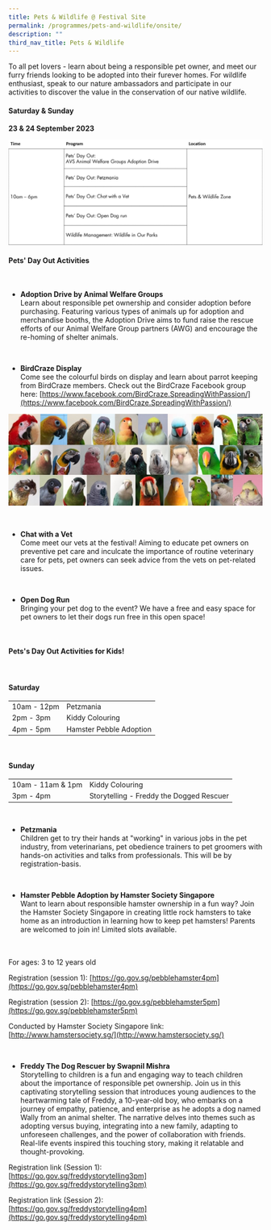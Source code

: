 ```yaml
---
title: Pets & Wildlife @ Festival Site
permalink: /programmes/pets-and-wildlife/onsite/
description: ""
third_nav_title: Pets & Wildlife
---
```

To all pet lovers - learn about being a responsible pet owner, and meet our furry friends looking to be adopted into their furever homes. For wildlife enthusiast, speak to our nature ambassadors and participate in our activities to discover the value in the conservation of our native wildlife.



#### Saturday &amp; Sunday <br>
**23 &amp; 24 September 2023**


![Pets &amp; Wildlife at Festival Site](/images/pets%20&amp;%20wildlife_os.jpg)


#### Pets'  Day Out Activities

<br>

* **Adoption Drive by Animal Welfare Groups** <br> Learn about responsible pet ownership and consider adoption before purchasing. Featuring various types of animals up for adoption and merchandise booths, the Adoption Drive aims to fund raise the rescue efforts of our Animal Welfare Group partners (AWG) and encourage the re-homing of shelter animals.

<br>

* **BirdCraze Display** <br>
Come see the colourful birds on display and learn about parrot keeping from BirdCraze members. Check out the BirdCraze Facebook group here: [https://www.facebook.com/BirdCraze.SpreadingWithPassion/](https://www.facebook.com/BirdCraze.SpreadingWithPassion/)

![BirdCraze - Photo credit BirdCraze Facebook](/images/birdcraze%20fb%20photo.jpeg)

<br>

* **Chat with a Vet** <br> Come meet our vets at the festival! Aiming to educate pet owners on preventive pet&nbsp;care and inculcate the importance of routine&nbsp;veterinary care for pets,&nbsp;pet owners can seek advice from the vets on pet-related issues.

<br>

* **Open Dog Run** <br> Bringing your pet dog to the event? We have a free and easy space for pet owners to let their dogs run free in this open space!

<br>


#### Pets's Day Out Activities for Kids!

<br>


#### Saturday

|   |  |
| -------- | -------- | 
| 10am - 12pm     | Petzmania   | 
| 2pm - 3pm | Kiddy Colouring |
4pm - 5pm | Hamster Pebble Adoption |

<br>

#### Sunday

|   |  |
| -------- | -------- | 
| 10am - 11am &amp; 1pm | Kiddy Colouring |
| 3pm - 4pm | Storytelling - Freddy the Dogged Rescuer |

<br>

* **Petzmania** <br> Children get to try their hands at "working" in various jobs in the pet industry, from veterinarians, pet obedience trainers to pet groomers with hands-on activities and talks from professionals. This will be by registration-basis.

<br>

* **Hamster Pebble Adoption by Hamster Society Singapore** <br> Want to learn about responsible hamster ownership in a fun way? Join the Hamster Society Singapore in creating little rock hamsters to take home as an introduction in learning how to keep pet hamsters! Parents are welcomed to join in! Limited slots available.
<br> 
<br>For ages: 3 to 12 years old
<br>

Registration (session 1): [https://go.gov.sg/pebblehamster4pm](https://go.gov.sg/pebblehamster4pm)

Registration (session 2): [https://go.gov.sg/pebblehamster5pm](https://go.gov.sg/pebblehamster5pm)

Conducted by Hamster Society Singapore link: [http://www.hamstersociety.sg/](http://www.hamstersociety.sg/)


<br>


* **Freddy The Dog Rescuer by Swapnil Mishra**<br>Storytelling to children is a fun and engaging way to teach children about the importance of responsible pet ownership. Join us in this captivating storytelling session that introduces young audiences to the heartwarming tale of Freddy, a 10-year-old boy, who embarks on a journey of empathy, patience, and enterprise as he adopts a dog named Wally from an animal shelter. The narrative delves into themes such as adopting versus buying, integrating into a new family, adapting to unforeseen challenges, and the power of collaboration with friends. Real-life events inspired this touching story, making it relatable and thought-provoking.

Registration link (Session 1): <br> [https://go.gov.sg/freddystorytelling3pm](https://go.gov.sg/freddystorytelling3pm)

Registration link (Session 2): <br>
[https://go.gov.sg/freddystorytelling4pm](https://go.gov.sg/freddystorytelling4pm)